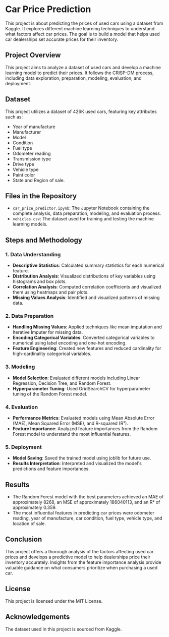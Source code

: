 # Car Price Prediction

This project is about predicting the prices of used cars using a dataset from Kaggle. It explores different machine learning techniques to understand what factors affect car prices. The goal is to build a model that helps used car dealerships set accurate prices for their inventory.

## Project Overview

This project aims to analyze a dataset of used cars and develop a machine learning model to predict their prices. It follows the CRISP-DM process, including data exploration, preparation, modeling, evaluation, and deployment.

## Dataset

This project utilizes a dataset of 426K used cars, featuring key attributes such as:
- Year of manufacture
- Manufacturer
- Model
- Condition
- Fuel type
- Odometer reading
- Transmission type
- Drive type
- Vehicle type
- Paint color
-  State and Region of sale.

## Files in the Repository

- `car_price_predictor.ipynb`: The Jupyter Notebook containing the complete analysis, data preparation, modeling, and evaluation process.
- `vehicles.csv`: The dataset used for training and testing the machine learning models.

## Steps and Methodology

### 1. Data Understanding

- **Descriptive Statistics**: Calculated summary statistics for each numerical feature.
- **Distribution Analysis**: Visualized distributions of key variables using histograms and box plots.
- **Correlation Analysis**: Computed correlation coefficients and visualized them using heatmaps and pair plots.
- **Missing Values Analysis**: Identified and visualized patterns of missing data.

### 2. Data Preparation

- **Handling Missing Values**: Applied techniques like mean imputation and Iterative Imputer for missing data.
- **Encoding Categorical Variables**: Converted categorical variables to numerical using label encoding and one-hot encoding.
- **Feature Engineering**: Created new features and reduced cardinality for high-cardinality categorical variables.

### 3. Modeling

- **Model Selection**: Evaluated different models including Linear Regression, Decision Tree, and Random Forest.
- **Hyperparameter Tuning**: Used GridSearchCV for hyperparameter tuning of the Random Forest model.

### 4. Evaluation

- **Performance Metrics**: Evaluated models using Mean Absolute Error (MAE), Mean Squared Error (MSE), and R-squared (R²).
- **Feature Importance**: Analyzed feature importances from the Random Forest model to understand the most influential features.

### 5. Deployment

- **Model Saving**: Saved the trained model using joblib for future use.
- **Results Interpretation**: Interpreted and visualized the model's predictions and feature importances.

## Results

- The Random Forest model with the best parameters achieved an MAE of approximately 8268, an MSE of approximately 186040113, and an R² of approximately 0.359.
- The most influential features in predicting car prices were odometer reading, year of manufacture, car condition, fuel type, vehicle type, and location of sale.

## Conclusion
This project offers a thorough analysis of the factors affecting used car prices and develops a predictive model to help dealerships price their inventory accurately. Insights from the feature importance analysis provide valuable guidance on what consumers prioritize when purchasing a used car.

## License
This project is licensed under the MIT License.

## Acknowledgements
The dataset used in this project is sourced from Kaggle.
